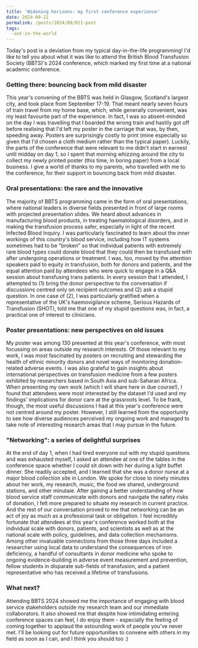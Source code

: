 ```yaml
---
title: 'Widening horizons: my first conference experience'
date: 2024-09-21
permalink: /posts/2024/09/021-post
tags:
  -out-in-the-world
---
```


Today's post is a deviation from my typical day-in-the-life programming! I'd like to tell you about what it was like to attend the British Blood Transfusion Society (BBTS)'s 2024 conference, which marked my first time at a national academic conference. 

### Getting there: bouncing back from mild disaster
This year's convening of the BBTS was held in Glasgow, Scotland's largest city, and took place from September 17-19. That meant nearly seven hours of train travel from my home base, which, while generally convenient, was my least favourite part of the experience. In fact, I was so absent-minded on the day I was travelling that I boarded the wrong train and hastily got off before realising that I'd left my poster in the carriage that was, by then, speeding away. Posters are surprisingly costly to print (mine especially so given that I'd chosen a cloth medium rather than the typical paper). Luckily, the parts of the conference that were relevant to me didn't start in earnest until midday on day 1, so I spent that morning whizzing around the city to collect my newly printed poster (this time, in boring paper) from a local business. I give a world of thanks to my parents, who travelled with me to the conference, for their support in bouncing back from mild disaster.

### Oral presentations: the rare and the innovative
The majority of BBTS programming came in the form of oral presentations, where national leaders in diverse fields presented in front of large rooms with projected presentation slides. We heard about advances in manufacturing blood products, in treating haematological disorders, and in making the transfusion process safer, especially in light of the recent Infected Blood Inquiry. I was particularly fascinated to learn about the inner workings of this country's blood service, including how IT systems sometimes had to be "broken" so that individual patients with extremely rare blood types could donate blood that they could then be transfused with after undergoing operations or treatment. I was, too, moved by the attention speakers paid to equity in transfusion, both for donors and patients, and the equal attention paid by attendees who were quick to engage in a Q&A session about transfusing trans patients. In every session that I attended, I attempted to (1) bring the donor perspective to the conversation if discussions centred only on recipient outcomes and (2) ask a stupid question. In one case of (2), I was particularly gratified when a representative of the UK's haemovigilance scheme, Serious Hazards of Transfusion (SHOT), told me that one of my stupid questions was, in fact, a practical one of interest to clinicians. 

### Poster presentations: new perspectives on old issues
My poster was among 130 presented at this year's conference, with most focussing on areas outside my research interests. Of those relevant to my work, I was most fascinated by posters on recruiting and stewarding the health of ethnic minority donors and novel ways of monitoring donation-related adverse events. I was also grateful to gain insights about international perspectives on transfusion medicine from a few posters exhibited by researchers based in South Asia and sub-Saharan Africa. When presenting my own work (which I will share here in due course!), I found that attendees were most interested by the dataset I'd used and my findings' implications for donor care at the grassroots level. To be frank, though, the most useful discussions I had at this year's conference were not centred around my poster. However, I still learned from the opportunity to see how diverse audiences perceived my ongoing work and managed to take note of interesting research areas that I may pursue in the future.

### "Networking": a series of delightful surprises
At the end of day 1, when I had tired everyone out with my stupid questions and was exhausted myself, I asked an attendee at one of the tables in the conference space whether I could sit down with her during a light buffet dinner. She readily accepted, and I learned that she was a donor nurse at a major blood collection site in London. We spoke for close to ninety minutes about her work, my research, music, the food we shared, underground stations, and other minutaie. After gaining a better understanding of how blood service staff communicate with donors and navigate the safety risks of donation, I felt more prepared to situate my research in current practice. And the rest of our conversation proved to me that networking can be an act of joy as much as a professional task or obligation. I feel incredibly fortunate that attendees at this year's conference worked both at the individual scale with donors, patients, and scientists as well as at the national scale with policy, guidelines, and data collection mechanisms. Among other invaluable connections from those three days included a researcher using local data to understand the consequences of iron deficiency, a handful of consultants in donor medicine who spoke to ongoing evidence-building in adverse event measurement and prevention, fellow students in disparate sub-fields of transfusion, and a patient representative who has received a lifetime of transfusions. 

### What next?
Attending BBTS 2024 showed me the importance of engaging with blood service stakeholders outside my research team and our immediate collaborators. It also showed me that despite how intimidating entering conference spaces can feel, I do enjoy them - especially the feeling of coming together to applaud the astounding work of people you've never met. I'll be looking out for future opportunities to convene with others in my field as soon as I can, and I think you should too :)
